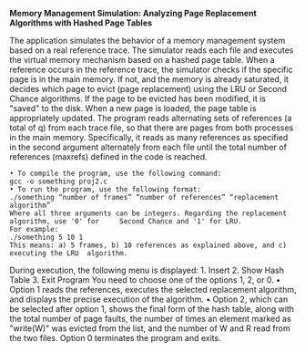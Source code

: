 **Memory Management Simulation: Analyzing Page Replacement Algorithms with Hashed Page Tables**

The application simulates the behavior of a memory management system based on a real reference trace. The simulator reads each file and executes the virtual memory mechanism based on a hashed page table. When a reference occurs in the reference trace, the simulator checks if the specific page is in the main memory. If not, and the memory is already saturated, it decides which page to evict (page replacement) using the LRU or Second Chance algorithms. If the page to be evicted has been modified, it is "saved" to the disk. When a new page is loaded, the page table is appropriately updated.
The program reads alternating sets of references (a total of q) from each trace file, so that there are pages from both processes in the main memory. Specifically, it reads as many references as specified in the second argument alternately from each file until the total number of references (maxrefs) defined in the code is reached.

    • To compile the program, use the following command:
	gcc -o something proj2.c
    • To run the program, use the following format:
	./something “number of frames” “number of references” “replacement 	algorithm”
	Where all three arguments can be integers. Regarding the replacement algorithm, use '0' for 	Second Chance and '1' for LRU.
	For example:
	./something 5 10 1
	This means: a) 5 frames, b) 10 references as explained above, and c) executing the LRU 	algorithm.

During execution, the following menu is displayed:
    1. Insert
    2. Show Hash Table
    3. Exit Program
You need to choose one of the options 1, 2, or 0.
    • Option 1 reads the references, executes the selected replacement algorithm, and displays the precise execution of the algorithm.
    • Option 2, which can be selected after option 1, shows the final form of the hash table, along with the total number of page faults, the number of times an element marked as "write(W)" was evicted from the list, and the number of W and R read from the two files.
Option 0 terminates the program and exits.
